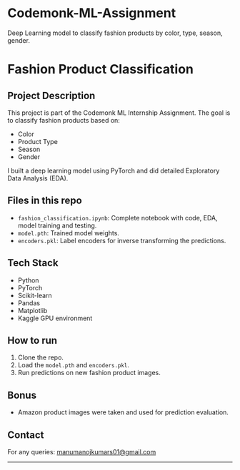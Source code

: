# Codemonk-ML-Assignment
Deep Learning model to classify fashion products by color, type, season, gender.

# Fashion Product Classification

## Project Description
This project is part of the Codemonk ML Internship Assignment. The goal is to classify fashion products based on:
- Color
- Product Type
- Season
- Gender

I built a deep learning model using PyTorch and did detailed Exploratory Data Analysis (EDA).

## Files in this repo
- `fashion_classification.ipynb`: Complete notebook with code, EDA, model training and testing.
- `model.pth`: Trained model weights.
- `encoders.pkl`: Label encoders for inverse transforming the predictions.

## Tech Stack
- Python
- PyTorch
- Scikit-learn
- Pandas
- Matplotlib
- Kaggle GPU environment

## How to run
1. Clone the repo.
2. Load the `model.pth` and `encoders.pkl`.
3. Run predictions on new fashion product images.

## Bonus
- Amazon product images were taken and used for prediction evaluation.

## Contact
For any queries: manumanojkumars01@gmail.com

---


